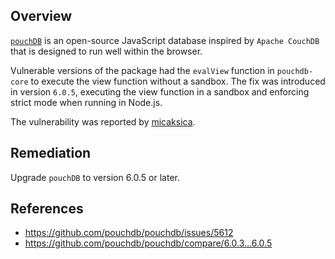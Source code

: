 ## Overview
[`pouchDB`](https://www.npmjs.com/package/pouchdb) is an open-source JavaScript database inspired by `Apache CouchDB` that is designed to run well within the browser.

Vulnerable versions of the package had the `evalView` function in `pouchdb-core` to execute the view
function without a sandbox. The fix was introduced in version `6.0.5`, executing the view function in a sandbox and enforcing strict mode when running in Node.js.

The vulnerability was reported by [micaksica](https://github.com/micaksica).

## Remediation
Upgrade `pouchDB` to version 6.0.5 or later.

## References
- https://github.com/pouchdb/pouchdb/issues/5612
- https://github.com/pouchdb/pouchdb/compare/6.0.3...6.0.5
